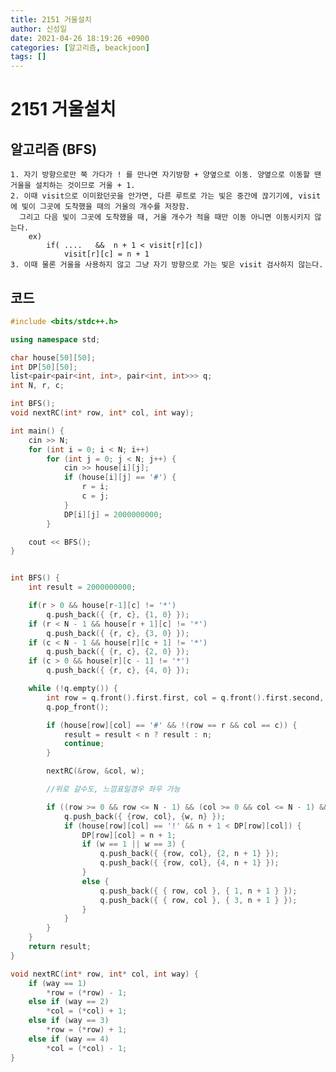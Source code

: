 ```yaml
---
title: 2151 거울설치
author: 신성일
date: 2021-04-26 18:19:26 +0900
categories: [알고리즘, beackjoon]
tags: []
---
```


# 2151 거울설치

## 알고리즘 (BFS)

    1. 자기 방향으로만 쭉 가다가 ! 를 만나면 자기방향 + 양옆으로 이동. 양옆으로 이동할 땐 거울을 설치하는 것이므로 거울 + 1.
    2. 이때 visit으로 이미왔던곳을 안가면, 다른 루트로 가는 빛은 중간에 끊기기에, visit에 빛이 그곳에 도착했을 때의 거울의 개수를 저장함.
      그리고 다음 빛이 그곳에 도착했을 때, 거울 개수가 적을 때만 이동 아니면 이동시키지 않는다.
    	ex)
    		if( ....   &&  n + 1 < visit[r][c])
    			visit[r][c] = n + 1
    3. 이때 물론 거울을 사용하지 않고 그냥 자기 방향으로 가는 빛은 visit 검사하지 않는다.

## 코드

```cpp
#include <bits/stdc++.h>

using namespace std;

char house[50][50];
int DP[50][50];
list<pair<pair<int, int>, pair<int, int>>> q;
int N, r, c;

int BFS();
void nextRC(int* row, int* col, int way);

int main() {
	cin >> N;
	for (int i = 0; i < N; i++)
		for (int j = 0; j < N; j++) {
			cin >> house[i][j];
			if (house[i][j] == '#') {
				r = i;
				c = j;
			}
			DP[i][j] = 2000000000;
		}

	cout << BFS();
}


int BFS() {
	int result = 2000000000;

	if(r > 0 && house[r-1][c] != '*')
		q.push_back({ {r, c}, {1, 0} });
	if (r < N - 1 && house[r + 1][c] != '*')
		q.push_back({ {r, c}, {3, 0} });
	if (c < N - 1 && house[r][c + 1] != '*')
		q.push_back({ {r, c}, {2, 0} });
	if (c > 0 && house[r][c - 1] != '*')
		q.push_back({ {r, c}, {4, 0} });

	while (!q.empty()) {
		int row = q.front().first.first, col = q.front().first.second, w = q.front().second.first, n = q.front().second.second;
		q.pop_front();

		if (house[row][col] == '#' && !(row == r && col == c)) {
			result = result < n ? result : n;
			continue;
		}

		nextRC(&row, &col, w);

		//위로 갈수도, 느낌표일경우 좌우 가능

		if ((row >= 0 && row <= N - 1) && (col >= 0 && col <= N - 1) && house[row][col] != '*') {
			q.push_back({ {row, col}, {w, n} });
			if (house[row][col] == '!' && n + 1 < DP[row][col]) {
				DP[row][col] = n + 1;
				if (w == 1 || w == 3) {
					q.push_back({ {row, col}, {2, n + 1} });
					q.push_back({ {row, col}, {4, n + 1} });
				}
				else {
					q.push_back({ { row, col }, { 1, n + 1 } });
					q.push_back({ { row, col }, { 3, n + 1 } });
				}
			}
		}
	}
	return result;
}

void nextRC(int* row, int* col, int way) {
	if (way == 1)
		*row = (*row) - 1;
	else if (way == 2)
		*col = (*col) + 1;
	else if (way == 3)
		*row = (*row) + 1;
	else if (way == 4)
		*col = (*col) - 1;
}
```
